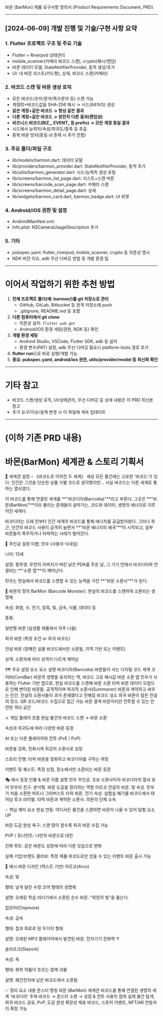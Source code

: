 바몬 (BarMon)
제품 요구사항 정의서 (Product Requirements Document, PRD)

---

## [2024-06-09] 개발 진행 및 기술/구현 사항 요약

### 1. Flutter 프로젝트 구조 및 주요 기술
- Flutter + Riverpod 상태관리
- mobile_scanner(카메라 바코드 스캔), crypto(해시/랜덤)
- 바몬 데이터 모델, StateNotifierProvider, 동적 생성/추가
- UI: 내 바몬 리스트(카드형), 상세, 바코드 스캔(카메라)

### 2. 바코드 스캔 및 바몬 생성 로직
- 모든 바코드(숫자/문자/특수문자 등) 스캔 가능
- 계정ID+바코드값을 SHA-256 해시 → 시드(64자리) 생성
- **같은 계정+같은 바코드 → 항상 같은 결과**
- **다른 계정+같은 바코드 → 완전히 다른 결과(랜덤성)**
- **비즈니스 바코드(BIZ_, EVENT_ 등 prefix) → 모든 계정 동일 결과**
- 시드에서 능력치/속성/희귀도/종족 등 추출
- 중복 바몬 방지(동일 id 존재 시 추가 안함)

### 3. 주요 폴더/파일 구조
- lib/models/barmon.dart: 데이터 모델
- lib/providers/barmon_provider.dart: StateNotifierProvider, 동적 추가
- lib/utils/barmon_generator.dart: 시드/능력치 생성 유틸
- lib/screens/barmon_list_page.dart: 리스트+스캔 버튼
- lib/screens/barcode_scan_page.dart: 카메라 스캔
- lib/screens/barmon_detail_page.dart: 상세
- lib/widgets/barmon_card.dart, barmon_badge.dart: UI 위젯

### 4. Android/iOS 권한 및 설정
- AndroidManifest.xml: <uses-permission android:name="android.permission.CAMERA" />
- Info.plist: <key>NSCameraUsageDescription</key> 추가

### 5. 기타
- pubspec.yaml: flutter_riverpod, mobile_scanner, crypto 등 의존성 명시
- NDK 버전 이슈, adb 무선 디버깅 방법 등 개발 환경 팁

---

# 이어서 작업하기 위한 추천 방법

1. **전체 프로젝트 폴더(예: barmon/)를 git 저장소로 관리**
   - GitHub, GitLab, Bitbucket 등 원격 저장소에 push
   - .gitignore, README.md 등 포함
2. **다른 컴퓨터에서 git clone**
   - 의존성 설치: `flutter pub get`
   - Android/iOS 환경 세팅(권한, NDK 등) 확인
3. **개발 환경 세팅**
   - Android Studio, VSCode, Flutter SDK, adb 등 설치
   - 환경 변수(PAT) 설정, adb 무선 디버깅 필요시 platform-tools 경로 추가
4. **flutter run**으로 바로 실행/개발 가능
5. **중요: pubspec.yaml, android/ios 권한, utils/provider/model 등 최신화 확인**

---

# 기타 참고
- 바코드 스캔/생성 로직, UI/상태관리, 무선 디버깅 등 상세 내용은 이 PRD 최신본 참고
- 추가 요구/이슈/설계 변경 시 이 파일에 계속 업데이트

---

# (이하 기존 PRD 내용)

# 바몬(BarMon) 세계관 & 스토리 기획서

🧭 세계관 설정 – 《바코드로 이어진 두 세계》
세상 모든 물건에는 고유한 '바코드'가 있다.
인간은 그것을 단순한 상품 식별 코드로 생각했지만…
사실 바코드는 다른 세계로 통하는 열쇠였다.

이 바코드를 통해 연결된 세계를 **"바코디아(Barcodia)"**라고 부른다.
그곳은 **"바몬(BarMon)"**이라 불리는 존재들이 살아가는,
코드와 데이터, 생명의 에너지로 이루어진 세계다.

바코디아는 오래 전부터 인간 세계의 바코드를 통해 에너지를 공급받아왔다.
그러나 최근, 인간의 바코드 사용이 급격히 늘면서 **"바몬 에너지의 왜곡"**이 시작되고,
일부 바몬들이 폭주하거나 타락하는 사태가 벌어진다.

🧒 주인공 설정
이름: 민우 (사용자 닉네임)

나이: 13세

설정: 중학생. 우연히 아버지가 버린 낡은 PDA를 주운 날,
그 기기 안에서 바코디아와 연결되는 **'소환 앱'**이 깨어난다.

민우는 현실에서 바코드를 스캔할 수 있는 능력을 가진 **"바몬 소환사"**가 된다.

🧬 바몬의 정의
BarMon (Barcode Monster): 현실의 바코드를 스캔하여 소환되는 생명체

속성: 화염, 수, 전기, 암흑, 빛, 금속, 식물, 데이터 등

종류:

일반형 바몬 (실생활 제품에서 자주 나옴)

희귀 바몬 (특정 조건 or 희귀 바코드)

전설 바몬 (정해진 실물 바코드에서만 소환됨, 지역 기반 또는 이벤트)

성격: 소환자에 따라 성격이 다르게 깨어남

🗺️ 주요 설정 요소
요소	설명
바코디아(Barcodia)	바몬들이 사는 디지털 코드 세계
코어바(CoreBar)	바몬의 생명을 유지하는 핵, 바코드 고유 해시값
바몬 소환 앱	민우가 사용하는 Flutter 기반 앱으로, 현실 바코드를 스캔해 바몬 소환
타락 바몬	데이터 오염으로 인해 변이된 바몬들. 공격적이며 파괴적
소환사(Summoner)	바몬과 계약하고 싸우는 인간. 전설의 소환사들이 과거 존재했다고 전해짐
바코드 성소	희귀 바몬이 잠든 전설의 장소. QR 코드/바코드 수집으로 접근 가능
바몬 결계	바몬끼리만 전투할 수 있는 안전한 격리 공간

⚔️ 게임 플레이 흐름
현실 물건의 바코드 스캔 → 바몬 소환

속성과 희귀도에 따라 다양한 바몬 등장

AI 또는 다른 플레이어와 전투 (PvE / PvP)

바몬을 강화, 진화시켜 최강의 소환사로 성장

스토리 진행: 타락 바몬을 정화하고 바코디아를 구하는 여정

이벤트 및 퀘스트: 특정 상점, 장소에서만 소환되는 바몬 등장

🎭 예시 등장 인물 & 바몬
이름	설명
민우	주인공. 초보 소환사이자 바코디아의 열쇠
유이	민우의 친구. 분석형. 바몬 도감을 정리하는 역할
아르코	전설의 바몬. 빛 속성. 민우가 처음 소환한 파트너
그라버스트	타락 바몬. 전기 속성. 실험실 폐기물 바코드에서 태어남
루크	라이벌. 타락 바몬과 계약한 소환사. 의문의 단체 소속

💡 핵심 재미 요소
현실 연동: 어디서든 물건을 스캔하면 바몬이 나올 수 있어 탐험 요소 UP

바몬 도감 완성 욕구: 스캔 많이 할수록 희귀 바몬 수집 가능

PVP / 토너먼트: 나만의 바몬으로 대전

진화 루트: 같은 바몬도 성장에 따라 다른 모습으로 변화

실제 기업/브랜드 콜라보: 특정 제품 바코드로만 얻을 수 있는 이벤트 바몬 출시 가능

🧪 예시 바몬 디자인 (텍스트 기반)
아르코(Arco)

속성: 빛

형태: 날개 달린 수정 코어 형태의 생명체

설명: 오래된 학습 리더기에서 소환된 순수 바몬. "희망의 빛"을 품는다.

칩모어(Chipmore)

속성: 금속

형태: 칩과 회로로 된 두더지 형태

설명: 오래된 MP3 플레이어에서 발견된 바몬. 전자기기 친화력 ↑

슬라조크(Slazork)

속성: 독

형태: 화학 약품이 흐르는 점액 괴물

설명: 폐건전지에 남은 바코드에서 소환됨

✅ 정리
요소	내용
몬스터 명칭	바몬 (BarMon)
세계관	바코드를 통해 연결된 생명의 세계 '바코디아'
주제	바코드 → 몬스터 소환 → 성장 & 전투
사용자 참여	실제 물건 탐색, 희귀 바코드 공유, PvP, 도감 완성
확장성	제휴 바코드, 스토어 이벤트, NFT/AR 연동까지 확장 가능

